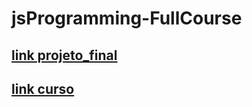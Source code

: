 # jsProgramming-FullCourse
## [link projeto_final](https://hugoresende27.github.io/js-contadorPassageiros/)
## [link curso](https://www.youtube.com/watch?v=jS4aFq5-91M&list=RDCMUC8butISFwT-Wl7EV0hUK0BQ&index=2&ab_channel=freeCodeCamp.org)


